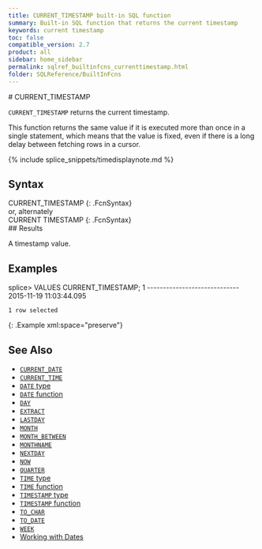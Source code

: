 ```yaml
---
title: CURRENT_TIMESTAMP built-in SQL function
summary: Built-in SQL function that returns the current timestamp
keywords: current timestamp
toc: false
compatible_version: 2.7
product: all
sidebar: home_sidebar
permalink: sqlref_builtinfcns_currenttimestamp.html
folder: SQLReference/BuiltInFcns
---
```

<section>
<div class="TopicContent" data-swiftype-index="true" markdown="1">
# CURRENT_TIMESTAMP

`CURRENT_TIMESTAMP` returns the current timestamp.

<div class="noteNote" markdown="1">
This function returns the same value if it is executed more than once in
a single statement, which means that the value is fixed, even if there
is a long delay between fetching rows in a cursor.

{% include splice_snippets/timedisplaynote.md %}
</div>

## Syntax

<div class="fcnWrapperWide" markdown="1">
    CURRENT_TIMESTAMP
{: .FcnSyntax}

</div>
or, alternately

<div class="fcnWrapperWide" markdown="1">
    CURRENT TIMESTAMP
{: .FcnSyntax}

</div>
## Results

A timestamp value.

## Examples

<div class="preWrapper" markdown="1">
    splice> VALUES CURRENT_TIMESTAMP;
    1
    -----------------------------
    2015-11-19 11:03:44.095

    1 row selected
{: .Example xml:space="preserve"}

</div>

## See Also

* [`CURRENT_DATE`](sqlref_builtinfcns_currentdate.html)
* [`CURRENT_TIME`](sqlref_builtinfcns_currenttime.html)
* [`DATE` type](sqlref_datatypes_date.html)
* [`DATE` function](sqlref_builtinfcns_date.html) 
* [`DAY`](sqlref_builtinfcns_day.html) 
* [`EXTRACT`](sqlref_builtinfcns_extract.html) 
* [`LASTDAY`](sqlref_builtinfcns_day.html) 
* [`MONTH`](sqlref_builtinfcns_month.html)
* [`MONTH_BETWEEN`](sqlref_builtinfcns_monthbetween.html)
* [`MONTHNAME`](sqlref_builtinfcns_monthname.html) 
* [`NEXTDAY`](sqlref_builtinfcns_day.html) 
* [`NOW`](sqlref_builtinfcns_now.html)
* [`QUARTER`](sqlref_builtinfcns_quarter.html)
* [`TIME` type](sqlref_datatypes_time.html)
* [`TIME` function](sqlref_datatypes_time.html)
* [`TIMESTAMP` type](sqlref_builtinfcns_timestamp.html) 
* [`TIMESTAMP` function](sqlref_builtinfcns_timestamp.html) 
* [`TO_CHAR`](sqlref_builtinfcns_char.html) 
* [`TO_DATE`](sqlref_builtinfcns_date.html)
* [`WEEK`](sqlref_builtinfcns_week.html)
* [Working with Dates](developers_fundamentals_dates.html)
</div>
</section>
